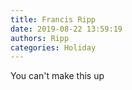 ```yaml
---
title: Francis Ripp
date: 2019-08-22 13:59:19
authors: Ripp
categories: Holiday
---
```


 You can't make this up